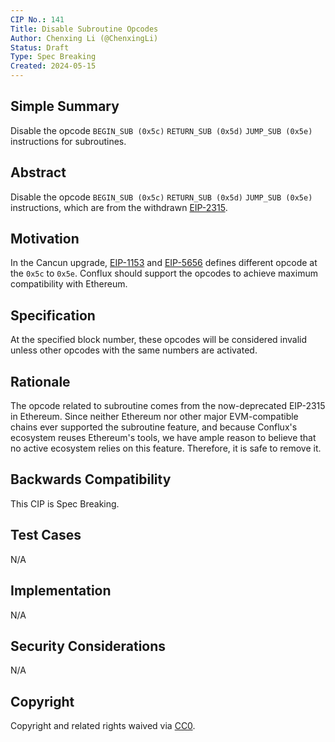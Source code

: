 ```yaml
---
CIP No.: 141
Title: Disable Subroutine Opcodes
Author: Chenxing Li (@ChenxingLi)
Status: Draft
Type: Spec Breaking
Created: 2024-05-15
---
```


## Simple Summary
Disable the opcode `BEGIN_SUB (0x5c)` `RETURN_SUB (0x5d)` `JUMP_SUB (0x5e)` instructions for subroutines.

## Abstract
Disable the opcode `BEGIN_SUB (0x5c)` `RETURN_SUB (0x5d)` `JUMP_SUB (0x5e)` instructions, which are from the withdrawn [EIP-2315](https://eips.ethereum.org/EIPS/eip-2315).

## Motivation
In the Cancun upgrade, [EIP-1153](https://eips.ethereum.org/EIPS/eip-1153) and [EIP-5656](https://eips.ethereum.org/EIPS/eip-5656) defines different opcode at the `0x5c` to `0x5e`. Conflux should support the opcodes to achieve maximum compatibility with Ethereum.

## Specification
At the specified block number, these opcodes will be considered invalid unless other opcodes with the same numbers are activated.

## Rationale
The opcode related to subroutine comes from the now-deprecated EIP-2315 in Ethereum. Since neither Ethereum nor other major EVM-compatible chains ever supported the subroutine feature, and because Conflux's ecosystem reuses Ethereum's tools, we have ample reason to believe that no active ecosystem relies on this feature. Therefore, it is safe to remove it.

## Backwards Compatibility
This CIP is Spec Breaking.

## Test Cases
<!--Test cases for an implementation are mandatory for CIPs that are affecting consensus changes. Other CIPs can choose to include links to test cases if applicable.-->
N/A

## Implementation
<!--The implementations must be completed before any CIP is given status "Final", but it need not be completed before the CIP is accepted. While there is merit to the approach of reaching consensus on the specification and rationale before writing code, the principle of "rough consensus and running code" is still useful when it comes to resolving many discussions of API details.-->
N/A

## Security Considerations
<!--All CIPs must contain a section that discusses the security implications/considerations relevant to the proposed change. Include information that might be important for security discussions, surfaces risks and can be used throughout the life cycle of the proposal. E.g. include security-relevant design decisions, concerns, important discussions, implementation-specific guidance and pitfalls, an outline of threats and risks and how they are being addressed. CIP submissions missing the "Security Considerations" section will be rejected. a CIP cannot proceed to status "Final" without a Security Considerations discussion deemed sufficient by the reviewers.-->
N/A

## Copyright
Copyright and related rights waived via [CC0](https://creativecommons.org/publicdomain/zero/1.0/).